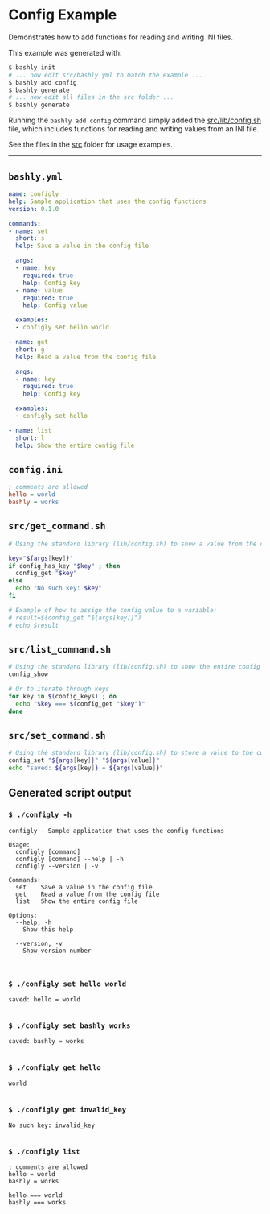 # Config Example

Demonstrates how to add functions for reading and writing INI files.

This example was generated with:

```bash
$ bashly init
# ... now edit src/bashly.yml to match the example ...
$ bashly add config
$ bashly generate
# ... now edit all files in the src folder ...
$ bashly generate
```

Running the `bashly add config` command simply added the [src/lib/config.sh](src/lib/config.sh) file, which includes functions for reading and writing values from an INI file.

See the files in the [src](src) folder for usage examples.

<!-- include: config.ini src/get_command.sh src/list_command.sh src/set_command.sh -->

-----

## `bashly.yml`

```yaml
name: configly
help: Sample application that uses the config functions
version: 0.1.0

commands:
- name: set
  short: s
  help: Save a value in the config file

  args:
  - name: key
    required: true
    help: Config key
  - name: value
    required: true
    help: Config value

  examples:
  - configly set hello world

- name: get
  short: g
  help: Read a value from the config file

  args:
  - name: key
    required: true
    help: Config key

  examples:
  - configly set hello

- name: list
  short: l
  help: Show the entire config file
```

## `config.ini`

```ini
; comments are allowed
hello = world
bashly = works


```

## `src/get_command.sh`

```bash
# Using the standard library (lib/config.sh) to show a value from the config

key="${args[key]}"
if config_has_key "$key" ; then 
  config_get "$key"
else
  echo "No such key: $key"
fi

# Example of how to assign the config value to a variable:
# result=$(config_get "${args[key]}")
# echo $result


```

## `src/list_command.sh`

```bash
# Using the standard library (lib/config.sh) to show the entire config file
config_show

# Or to iterate through keys
for key in $(config_keys) ; do
  echo "$key === $(config_get "$key")"
done

```

## `src/set_command.sh`

```bash
# Using the standard library (lib/config.sh) to store a value to the config
config_set "${args[key]}" "${args[value]}"
echo "saved: ${args[key]} = ${args[value]}"

```


## Generated script output

### `$ ./configly -h`

```shell
configly - Sample application that uses the config functions

Usage:
  configly [command]
  configly [command] --help | -h
  configly --version | -v

Commands:
  set    Save a value in the config file
  get    Read a value from the config file
  list   Show the entire config file

Options:
  --help, -h
    Show this help

  --version, -v
    Show version number



```

### `$ ./configly set hello world`

```shell
saved: hello = world


```

### `$ ./configly set bashly works`

```shell
saved: bashly = works


```

### `$ ./configly get hello`

```shell
world


```

### `$ ./configly get invalid_key`

```shell
No such key: invalid_key


```

### `$ ./configly list`

```shell
; comments are allowed
hello = world
bashly = works

hello === world
bashly === works


```



